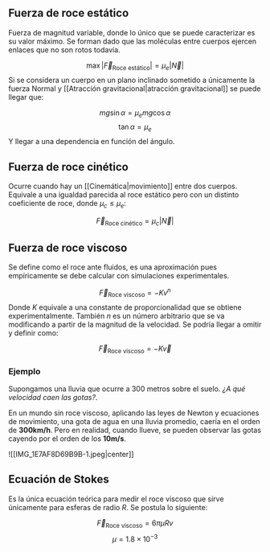 
## Fuerza de roce estático

Fuerza de magnitud variable, donde lo único que se puede caracterizar es su valor máximo. Se forman dado que las moléculas entre cuerpos ejercen enlaces que no son rotos todavía. 

$$\max|\vec{F}_{\text{Roce estático}}| = \mu_e |\vec{N}|$$ 
Si se considera un cuerpo en un plano inclinado sometido a únicamente la fuerza Normal y [[Atracción gravitacional|atracción gravitacional]] se puede llegar que: 

$$mg\sin\alpha = \mu_e mg\cos\alpha$$$$\tan\alpha = \mu_e$$ 
Y llegar a una dependencia en función del ángulo. 

## Fuerza de roce cinético 

Ocurre cuando hay un [[Cinemática|movimiento]] entre dos cuerpos.  Equivale a una igualdad parecida al roce estático pero con un distinto coeficiente de roce, donde $\mu_c\leq\mu_e$: 

$$\vec{F}_{\text{Roce cinético}} = \mu_c |\vec{N}|$$ 
## Fuerza de roce viscoso 

Se define como el roce ante fluidos, es una aproximación pues empíricamente se debe calcular con simulaciones experimentales. 

$$\vec{F}_{\text{Roce viscoso}} = -Kv^n$$ 
Donde $K$ equivale a una constante de proporcionalidad que se obtiene experimentalmente. También $n$ es un número arbitrario que se va modificando a partir de la magnitud de la velocidad. Se podría llegar a omitir y definir como: 

$$\vec{F}_{\text{Roce viscoso}} = -K\vec{v}$$ 
### Ejemplo

Supongamos una lluvia que ocurre a 300 metros sobre el suelo. *¿A qué velocidad caen las gotas?*. 

En un mundo sin roce viscoso, aplicando las leyes de Newton y ecuaciones de movimiento, una gota de agua en una lluvia promedio, caería en el orden de **300km/h**. Pero en realidad, cuando llueve, se pueden observar las gotas cayendo por el orden de los **10m/s**. 

![[IMG_1E7AF8D69B9B-1.jpeg|center]]


## Ecuación de Stokes 

Es la única ecuación teórica para medir el roce viscoso que sirve únicamente para esferas de radio $R$. Se postula lo siguiente: 

$$\vec{F}_{\text{Roce viscoso}} = 6\pi\mu Rv$$
$$ \mu = 1.8\times 10^{-3}$$ 